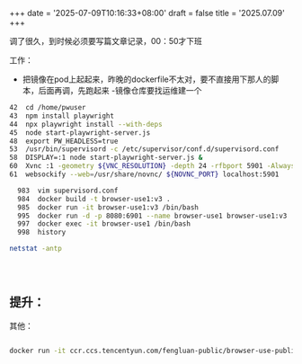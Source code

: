 +++
date = '2025-07-09T10:16:33+08:00'
draft = false
title = '2025.07.09'
+++

调了很久，到时候必须要写篇文章记录，00：50才下班
<!--more-->

工作：
- 把镜像在pod上起起来，昨晚的dockerfile不太对，要不直接用下那人的脚本，后面再调，先跑起来
  -镜像仓库要找运维建一个
```bash
42  cd /home/pwuser
43  npm install playwright
44  npx playwright install --with-deps
45  node start-playwright-server.js
48  export PW_HEADLESS=true
53  /usr/bin/supervisord -c /etc/supervisor/conf.d/supervisord.conf
58  DISPLAY=:1 node start-playwright-server.js &
60  Xvnc :1 -geometry ${VNC_RESOLUTION} -depth 24 -rfbport 5901 -AlwaysShared -verbose -Log *:stdout:100 -SecurityTypes None &
61  websockify --web=/usr/share/novnc/ ${NOVNC_PORT} localhost:5901 

  983  vim supervisord.conf 
  984  docker build -t browser-use1:v3 .
  985  docker run -it browser-use1:v3 /bin/bash
  995  docker run -d -p 8080:6901 --name browser-use1 browser-use1:v3
  997  docker exec -it browser-use1 /bin/bash
  998  history

netstat -antp





```

提升：
- 

其他：

```bash

docker run -it ccr.ccs.tencentyun.com/fengluan-public/browser-use-public:439711fc bash
```